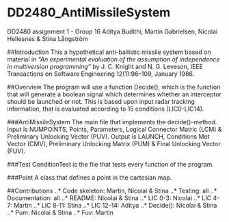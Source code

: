 # DD2480_AntiMissileSystem
DD2480 assignment 1 - Group 16
Aditya Budithi, Martin Gabrielsen, Nicolai Hellesnes & Stina Långström

##Introduction
This a hypothetical anti-ballistic missile system based on material in *“An experimental evaluation of the
assumption of independence in multiversion programming”* by J. C. Knight and
N. G. Leveson, IEEE Transactions on Software Engineering 12(1):96–109, January 1986.

##Overview
The program will use a function Decide(), which is the function that will generate a boolean signal which determines whether an interceptor should be launched or not. This is based upon input radar tracking information, that is evaluated according to 15 conditions (LIC0-LIC14).

###AntiMissileSystem
The main file that implements the decide()-method. 
Input is NUMPOINTS, Points, Parameters, Logical Connector Matric (LCM) & Preliminary Unlocking Vector (PUV).
Output is LAUNCH, Conditions Met Vector (CMV), Preliminary Unlocking Matrix (PUM) & Final Unlocking Vector (FUV).

###Test
ConditionTest is the file that tests every function of the program.

###Point
A class that defines a point in the cartesian map.

##Contributions
..* Code skeleton: Martin, Nicolai & Stina
..* Testing: all
..* Documentation: all
..* README: Nicolai & Stina
..* LIC 0-3: Nicolai
..* LIC 4-7: Martin
..* LIC 8-11: Stina
..* LIC 12-14: Aditya
..* Decide(): Nicolai & Stina
..* Pum: Nicolai & Stina
..* Fuv: Martin
